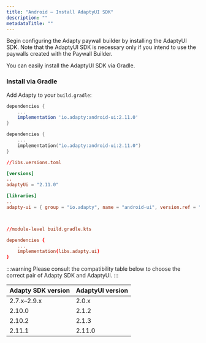 ```yaml
---
title: "Android – Install AdaptyUI SDK"
description: ""
metadataTitle: ""
---
```


Begin configuring the Adapty paywall builder by installing the AdaptyUI SDK. Note that the AdaptyUI SDK is necessary only if you intend to use the paywalls created with the Paywall Builder.

You can easily install the AdaptyUI SDK via Gradle.

### Install via Gradle

Add Adapty to your `build.gradle`:

```groovy title="title="module-level build.gradle""
dependencies {
    ...
    implementation 'io.adapty:android-ui:2.11.0'
}
```
```kotlin title="title="module-level build.gradle.kts""
dependencies {
    ...
    implementation("io.adapty:android-ui:2.11.0")
}
```
```toml title="title="version catalog""
//libs.versions.toml

[versions]
..
adaptyUi = "2.11.0"

[libraries]
..
adapty-ui = { group = "io.adapty", name = "android-ui", version.ref = "adaptyUi" }



//module-level build.gradle.kts

dependencies {
    ...
    implementation(libs.adapty.ui)
}
```

:::warning
Please consult the compatibility table below to choose the correct pair of Adapty SDK and AdaptyUI.
:::

| Adapty SDK version | AdaptyUI version |
| :----------------- | :--------------- |
| 2.7.x–2.9.x        | 2.0.x            |
| 2.10.0             | 2.1.2            |
| 2.10.2             | 2.1.3            |
| 2.11.1             | 2.11.0           |